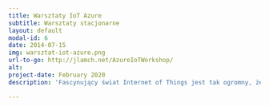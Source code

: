 ```yaml
---
title: Warsztaty IoT Azure
subtitle: Warsztaty stacjonarne
layout: default
modal-id: 6
date: 2014-07-15
img: warsztat-iot-azure.png
url-to-go: http://jlamch.net/AzureIoTWorkshop/
alt: 
project-date: February 2020
description: 'Fascynujący świat Internet of Things jest tak ogromny, że nie da się go ująć w jednej sesji. Ale da się rozpocząć przygodę. Przedstawienie IoT Hub, architektury referencyjnej, pobieżne przejrzenie paru gotowych rozwiązań i interakcja z MXChip IoT DevKit.'

---
```

